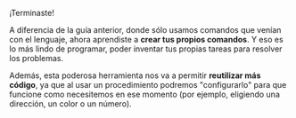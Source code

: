 ¡Terminaste!

A diferencia de la guía anterior, donde sólo usamos comandos que venían con el lenguaje, ahora aprendiste a **crear tus propios comandos**. Y eso es lo más lindo de programar, poder inventar tus propias tareas para resolver los problemas.

Además, esta poderosa herramienta nos va a permitir **reutilizar más código**, ya que al usar un procedimiento podremos "configurarlo" para que funcione como necesitemos en ese momento (por ejemplo, eligiendo una dirección, un color o un número).